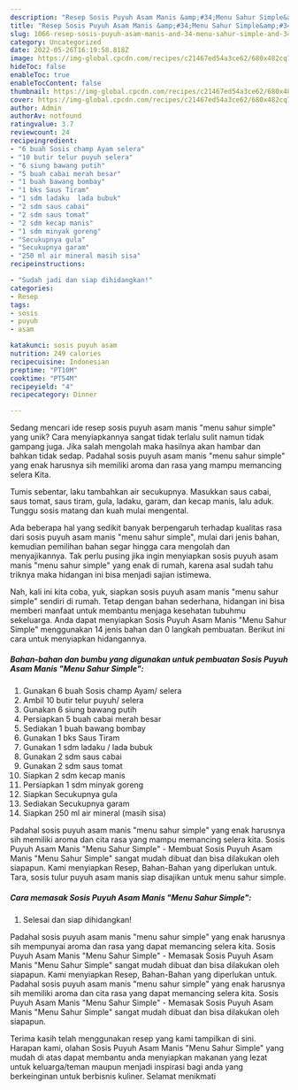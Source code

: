 ```yaml
---
description: "Resep Sosis Puyuh Asam Manis &amp;#34;Menu Sahur Simple&amp;#34; yang Lezat Sekali"
title: "Resep Sosis Puyuh Asam Manis &amp;#34;Menu Sahur Simple&amp;#34; yang Lezat Sekali"
slug: 1066-resep-sosis-puyuh-asam-manis-and-34-menu-sahur-simple-and-34-yang-lezat-sekali
category: Uncategorized
date: 2022-05-26T16:19:58.818Z
image: https://img-global.cpcdn.com/recipes/c21467ed54a3ce62/680x482cq70/sosis-puyuh-asam-manis-menu-sahur-simple-foto-resep-utama.jpg
hideToc: false
enableToc: true
enableTocContent: false
thumbnail: https://img-global.cpcdn.com/recipes/c21467ed54a3ce62/680x482cq70/sosis-puyuh-asam-manis-menu-sahur-simple-foto-resep-utama.jpg
cover: https://img-global.cpcdn.com/recipes/c21467ed54a3ce62/680x482cq70/sosis-puyuh-asam-manis-menu-sahur-simple-foto-resep-utama.jpg
author: Admin
authorAv: notfound
ratingvalue: 3.7
reviewcount: 24
recipeingredient:
- "6 buah Sosis champ Ayam selera"
- "10 butir telur puyuh selera"
- "6 siung bawang putih"
- "5 buah cabai merah besar"
- "1 buah bawang bombay"
- "1 bks Saus Tiram"
- "1 sdm ladaku  lada bubuk"
- "2 sdm saus cabai"
- "2 sdm saus tomat"
- "2 sdm kecap manis"
- "1 sdm minyak goreng"
- "Secukupnya gula"
- "Secukupnya garam"
- "250 ml air mineral masih sisa"
recipeinstructions:

- "Sudah jadi dan siap dihidangkan!"
categories:
- Resep
tags:
- sosis
- puyuh
- asam

katakunci: sosis puyuh asam 
nutrition: 249 calories
recipecuisine: Indonesian
preptime: "PT10M"
cooktime: "PT54M"
recipeyield: "4"
recipecategory: Dinner

---
```





Sedang mencari ide resep sosis puyuh asam manis &#34;menu sahur simple&#34; yang unik? Cara menyiapkannya sangat tidak terlalu sulit namun tidak gampang juga. Jika salah mengolah maka hasilnya akan hambar dan bahkan tidak sedap. Padahal sosis puyuh asam manis &#34;menu sahur simple&#34; yang enak harusnya sih memiliki aroma dan rasa yang mampu memancing selera Kita.





Tumis sebentar, laku tambahkan air secukupnya. Masukkan saus cabai, saus tomat, saus tiram, gula, ladaku, garam, dan kecap manis, lalu aduk. Tunggu sosis matang dan kuah mulai mengental.

Ada beberapa hal yang sedikit banyak berpengaruh terhadap kualitas rasa dari sosis puyuh asam manis &#34;menu sahur simple&#34;, mulai dari jenis bahan, kemudian pemilihan bahan segar hingga cara mengolah dan menyajikannya. Tak perlu pusing jika ingin menyiapkan sosis puyuh asam manis &#34;menu sahur simple&#34; yang enak di rumah, karena asal sudah tahu triknya maka hidangan ini bisa menjadi sajian istimewa.






Nah, kali ini kita coba, yuk, siapkan sosis puyuh asam manis &#34;menu sahur simple&#34; sendiri di rumah. Tetap dengan bahan sederhana, hidangan ini bisa memberi manfaat untuk membantu menjaga kesehatan tubuhmu sekeluarga. Anda dapat menyiapkan Sosis Puyuh Asam Manis &#34;Menu Sahur Simple&#34; menggunakan 14 jenis bahan dan 0 langkah pembuatan. Berikut ini cara untuk menyiapkan hidangannya.

<!--inarticleads1-->

##### Bahan-bahan dan bumbu yang digunakan untuk pembuatan Sosis Puyuh Asam Manis &#34;Menu Sahur Simple&#34;:

1. Gunakan 6 buah Sosis champ Ayam/ selera
1. Ambil 10 butir telur puyuh/ selera
1. Gunakan 6 siung bawang putih
1. Persiapkan 5 buah cabai merah besar
1. Sediakan 1 buah bawang bombay
1. Gunakan 1 bks Saus Tiram
1. Gunakan 1 sdm ladaku / lada bubuk
1. Gunakan 2 sdm saus cabai
1. Gunakan 2 sdm saus tomat
1. Siapkan 2 sdm kecap manis
1. Persiapkan 1 sdm minyak goreng
1. Siapkan Secukupnya gula
1. Sediakan Secukupnya garam
1. Siapkan 250 ml air mineral (masih sisa)


Padahal sosis puyuh asam manis &#34;menu sahur simple&#34; yang enak harusnya sih memiliki aroma dan cita rasa yang mampu memancing selera kita. Sosis Puyuh Asam Manis &#34;Menu Sahur Simple&#34; - Membuat Sosis Puyuh Asam Manis &#34;Menu Sahur Simple&#34; sangat mudah dibuat dan bisa dilakukan oleh siapapun. Kami menyiapkan Resep, Bahan-Bahan yang diperlukan untuk. Tara, sosis tulur puyuh asam manis siap disajikan untuk menu sahur simple. 

<!--inarticleads2-->

##### Cara memasak Sosis Puyuh Asam Manis &#34;Menu Sahur Simple&#34;:


1. Selesai dan siap dihidangkan!

Padahal sosis puyuh asam manis &#34;menu sahur simple&#34; yang enak harusnya sih mempunyai aroma dan rasa yang dapat memancing selera kita. Sosis Puyuh Asam Manis &#34;Menu Sahur Simple&#34; - Memasak Sosis Puyuh Asam Manis &#34;Menu Sahur Simple&#34; sangat mudah dibuat dan bisa dilakukan oleh siapapun. Kami menyiapkan Resep, Bahan-Bahan yang diperlukan untuk. Padahal sosis puyuh asam manis &#34;menu sahur simple&#34; yang enak harusnya sih memiliki aroma dan cita rasa yang dapat memancing selera kita. Sosis Puyuh Asam Manis &#34;Menu Sahur Simple&#34; - Memasak Sosis Puyuh Asam Manis &#34;Menu Sahur Simple&#34; sangat mudah dibuat dan bisa dilakukan oleh siapapun. 

Terima kasih telah menggunakan resep yang kami tampilkan di sini. Harapan kami, olahan Sosis Puyuh Asam Manis &#34;Menu Sahur Simple&#34; yang mudah di atas dapat membantu anda menyiapkan makanan yang lezat untuk keluarga/teman maupun menjadi inspirasi bagi anda yang berkeinginan untuk berbisnis kuliner. Selamat menikmati
